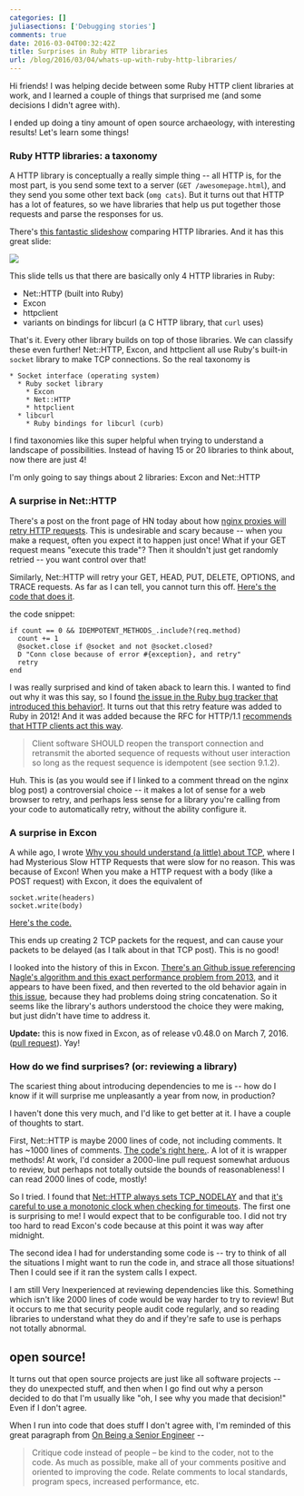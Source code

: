 ```yaml
---
categories: []
juliasections: ['Debugging stories']
comments: true
date: 2016-03-04T00:32:42Z
title: Surprises in Ruby HTTP libraries
url: /blog/2016/03/04/whats-up-with-ruby-http-libraries/
---
```


Hi friends! I was helping decide between some Ruby HTTP client libraries at
work, and I learned a couple of things that surprised me (and some decisions I didn't agree with).

I ended up doing a tiny amount of open source archaeology, with interesting results! Let's learn some things!

### Ruby HTTP libraries: a taxonomy

A HTTP library is conceptually a really simple thing -- all HTTP is, for the most part, is you send some text to a server (`GET /awesomepage.html`), and they send you some other text back (`omg cats`). But it turns out that HTTP has a lot of features, so we have libraries that help us put together those requests and parse the responses for us.

There's [this fantastic slideshow](http://www.slideshare.net/HiroshiNakamura/rubyhttp-clients-comparison) comparing HTTP libraries. And it has this great slide:

<img src="/images/ruby-taxonomy.png">

This slide tells us that there are basically only 4 HTTP libraries in Ruby:

* Net::HTTP (built into Ruby)
* Excon
* httpclient
* variants on bindings for libcurl (a C HTTP library, that `curl` uses)

That's it. Every other library builds on top of those libraries. We can classify these even further! Net::HTTP, Excon, and httpclient all use Ruby's built-in `socket` library to make TCP connections. So the real taxonomy is

```
* Socket interface (operating system)
  * Ruby socket library
    * Excon
    * Net::HTTP
    * httpclient
  * libcurl
    * Ruby bindings for libcurl (curb)
```

I find taxonomies like this super helpful when trying to understand a landscape of possibilities. Instead of having 15 or 20 libraries to think about, now there are just 4!

I'm only going to say things about 2 libraries: Excon and Net::HTTP

### A surprise in Net::HTTP

There's a post on the front page of HN today about how [nginx proxies will retry HTTP requests](https://trac.nginx.org/nginx/ticket/488#comment:4). This is undesirable and scary because -- when you make a request, often you expect it to happen just once! What if your GET request means "execute this trade"? Then it shouldn't just get randomly retried -- you want control over that!

Similarly, Net::HTTP will retry your GET, HEAD, PUT, DELETE, OPTIONS, and TRACE requests. As far as I can tell, you cannot turn this off. [Here's the code that does it](https://github.com/ruby/ruby/blob/trunk/lib/net/http.rb#L1455-L1460).

the code snippet:

```
if count == 0 && IDEMPOTENT_METHODS_.include?(req.method)
  count += 1
  @socket.close if @socket and not @socket.closed?
  D "Conn close because of error #{exception}, and retry"
  retry
end
```

I was really surprised and kind of taken aback to learn this. I wanted to find out why it was this say, so I found [the issue in the Ruby bug tracker that introduced this behavior!](https://bugs.ruby-lang.org/issues/5813). It turns out that this retry feature was added to Ruby in 2012! And it was added because the RFC for HTTP/1.1 [recommends that HTTP clients act this way](http://tools.ietf.org/html/rfc2616#section-8.1.4).

> Client software SHOULD reopen the transport connection and retransmit the aborted sequence of requests without user interaction so long as the request sequence is idempotent (see section 9.1.2).

Huh. This is (as you would see if I linked to a comment thread on the nginx blog
post) a controversial choice -- it makes a lot of sense for a web browser to
retry, and perhaps less sense for a library you're calling from your code to
automatically retry, without the ability configure it.

### A surprise in Excon

A while ago, I wrote [Why you should understand (a little) about TCP](http://jvns.ca/blog/2015/11/21/why-you-should-understand-a-little-about-tcp/), where I had Mysterious Slow HTTP Requests that were slow for no reason. This was because of Excon! When you make a HTTP request with a body (like a POST request) with Excon, it does the equivalent of

```
socket.write(headers)
socket.write(body)
```

[Here's the code.](https://github.com/excon/excon/blob/c3c8abff7713d31d3b06ef54973f01b1283e0012/lib/excon/connection.rb#L143-L167)

This ends up creating 2 TCP packets for the request, and can cause your packets to be delayed (as I talk about in that TCP post). This is no good!

I looked into the history of this in Excon. [There's an Github issue referencing Nagle's algorithm and this exact performance problem from 2013](https://github.com/excon/excon/issues/233), and it appears to have been fixed, and then reverted to the old behavior again in [this issue](https://github.com/excon/excon/issues/266), because they had problems doing string concatenation. So it seems like the library's authors understood the choice they were making, but just didn't have time to address it.

**Update:** this is now fixed in Excon, as of release v0.48.0 on March 7, 2016. ([pull request](https://github.com/excon/excon/pull/557)). Yay!

### How do we find surprises? (or: reviewing a library)

The scariest thing about introducing dependencies to me is -- how do I know if it will surprise me unpleasantly a year from now, in production?

I haven't done this very much, and I'd like to get better at it. I have a couple of thoughts to start.

First, Net::HTTP is maybe 2000 lines of code, not including comments. It has ~1000 lines of comments. [The code's right here.](https://github.com/ruby/ruby/blob/trunk/lib/net/http.rb). A lot of it is wrapper methods! At work, I'd consider a 2000-line pull request somewhat arduous to review, but perhaps not totally outside the bounds of reasonableness! I can read 2000 lines of code, mostly!

So I tried. I found that [Net::HTTP always sets TCP_NODELAY](https://github.com/ruby/ruby/blob/trunk/lib/net/http.rb#L887) and that [it's careful to use a monotonic clock when checking for timeouts](https://github.com/ruby/ruby/blob/trunk/lib/net/http.rb#L928-L939). The first one is surprising to me! I would expect that to be configurable too. I did not try too hard to read Excon's code because at this point it was way after midnight.

The second idea I had for understanding some code is -- try to think of all the situations I might want to run the code in, and strace all those situations! Then I could see if it ran the system calls I expect.

I am still Very Inexperienced at reviewing dependencies like this. Something which isn't like 2000 lines of code would be way harder to try to review! But it occurs to me that security people audit code regularly, and so reading libraries to understand what they do and if they're safe to use is perhaps not totally abnormal.

## open source!

It turns out that open source projects are just like all software projects -- they do unexpected stuff, and then when I go find out why a person decided to do that I'm usually like "oh, I see why you made that decision!" Even if I don't agree.

When I run into code that does stuff I don't agree with, I'm reminded of this great paragraph from [On Being a Senior Engineer](http://www.kitchensoap.com/2012/10/25/on-being-a-senior-engineer/) --

> Critique code instead of people – be kind to the coder, not to the code. As much as possible, make all of your comments positive and oriented to improving the code. Relate comments to local standards, program specs, increased performance, etc.
